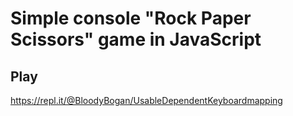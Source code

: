 # Simple console "Rock Paper Scissors" game in JavaScript

## Play
https://repl.it/@BloodyBogan/UsableDependentKeyboardmapping
